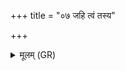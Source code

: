 +++
title = "०७ जहि त्वं तस्य"

+++
<details><summary>मूलम् (GR)</summary>

जहि त्वं तस्य प्राशम्  
उत सत्याम् उतानृताम् ।  
यो अस्मान् इन्द्र वृत्रहन्  
वाचा प्राशं जिगीषति ॥
</details>